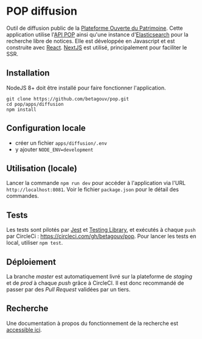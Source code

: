 # POP diffusion

Outil de diffusion public de la [Plateforme Ouverte du Patrimoine](https://www.pop.culture.gouv.fr/). Cette application utilise l'[API POP](https://github.com/betagouv/pop/tree/master/apps/api) ainsi qu'une instance d'[Elasticsearch](https://www.elastic.co/fr/products/elasticsearch) pour la recherche libre de notices. Elle est développée en Javascript et est construite avec [React](https://reactjs.org/). [NextJS](https://nextjs.org/) est utilisé, principalement pour faciliter le SSR.

## Installation

NodeJS 8+ doit être installé pour faire fonctionner l'application.

```
git clone https://github.com/betagouv/pop.git
cd pop/apps/diffusion
npm install
```

## Configuration locale

- créer un fichier `apps/diffusion/.env`
- y ajouter `NODE_ENV=development`

## Utilisation (locale)

Lancer la commande `npm run dev` pour accéder à l'application via l'URL `http://localhost:8081`. Voir le fichier `package.json` pour le détail des commandes.

## Tests

Les tests sont pilotés par [Jest](https://jestjs.io/) et [Testing Library](https://testing-library.com/), et exécutés à chaque `push` par CircleCi : https://circleci.com/gh/betagouv/pop. Pour lancer les tests en local, utiliser `npm test`.

## Déploiement

La branche _master_ est automatiquement livré sur la plateforme de _staging_ et de _prod_ à chaque _push_ grâce à CircleCI. Il est donc recommandé de passer par des _Pull Request_ validées par un tiers.

## Recherche

Une documentation à propos du fonctionnement de la recherche est [accessible ici](https://github.com/betagouv/pop/blob/master/apps/diffusion/ABOUT_SEARCH.md).
